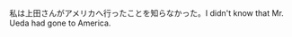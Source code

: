 <tr><td>私は上田さんがアメリカへ行ったことを知らなかった。<td><tr><tr><td>I didn't know that Mr. Ueda had gone to America.<td><tr></table>

